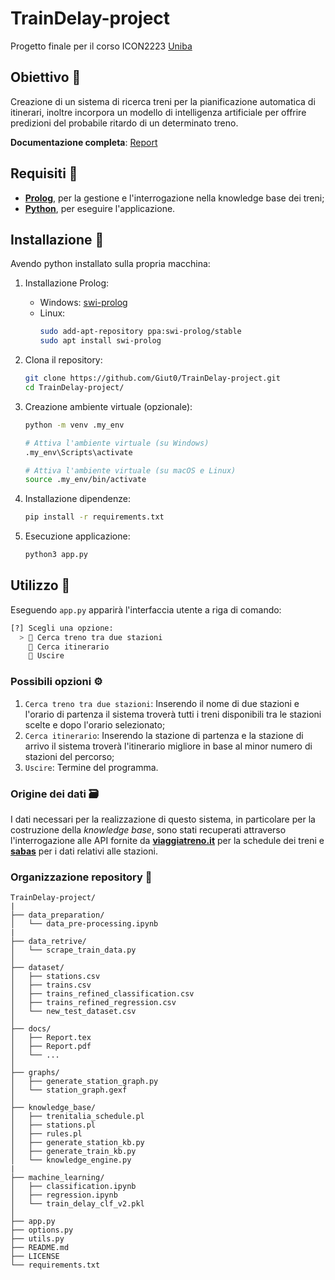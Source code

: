 # TrainDelay-project
Progetto finale per il corso ICON2223 [Uniba](https://www.uniba.it/it/ricerca/dipartimenti/informatica)

## Obiettivo 🎯

Creazione di un sistema di ricerca treni per la pianificazione automatica di itinerari, inoltre incorpora un modello di intelligenza artificiale per offrire predizioni del probabile ritardo di un determinato treno.

**Documentazione completa**: [Report](docs/Report.pdf)

## Requisiti 📜

- [**Prolog**](https://en.wikipedia.org/wiki/Prolog), per la gestione e l'interrogazione nella knowledge base dei treni;
- [**Python**](https://www.python.org/), per eseguire l'applicazione.

## Installazione 🔩
Avendo python installato sulla propria macchina:

  1. Installazione Prolog:
     * Windows: [swi-prolog](https://www.swi-prolog.org/download/stable?show=all)
     * Linux: 
         ```bash
         sudo add-apt-repository ppa:swi-prolog/stable
         sudo apt install swi-prolog
         ```

  2. Clona il repository:

      ```bash
      git clone https://github.com/Giut0/TrainDelay-project.git
      cd TrainDelay-project/
      ```
  3. Creazione ambiente virtuale (opzionale):
      ```bash
      python -m venv .my_env

      # Attiva l'ambiente virtuale (su Windows)
      .my_env\Scripts\activate

      # Attiva l'ambiente virtuale (su macOS e Linux)
      source .my_env/bin/activate
      ```
  4. Installazione dipendenze: 
    
        ```bash
        pip install -r requirements.txt
        ```
  5. Esecuzione applicazione:
      ```bash
      python3 app.py
      ``` 
  
    
## Utilizzo 💪
Eseguendo `app.py` apparirà l'interfaccia utente a riga di comando:

```bash
[?] Scegli una opzione:
  > 🚄 Cerca treno tra due stazioni
    📍 Cerca itinerario
    🚪 Uscire

```

### Possibili opzioni ⚙️
1. `Cerca treno tra due stazioni`: Inserendo il nome di due stazioni e l'orario di partenza il sistema troverà tutti i treni disponibili tra le stazioni scelte e dopo l'orario selezionato;
2. `Cerca itinerario`: Inserendo la stazione di partenza e la stazione di arrivo il sistema troverà l'itinerario migliore in base al minor numero di stazioni del percorso;
3. `Uscire`: Termine del programma.

### Origine dei dati 🗃️
I dati necessari per la realizzazione di questo sistema, in particolare per la costruzione della _knowledge base_, sono stati recuperati attraverso l'interrogazione alle API fornite da **[viaggiatreno.it](http://www.viaggiatreno.it/infomobilita/index.jsp)** per la schedule dei treni e **[sabas](https://github.com/sabas/trenitalia)** per i dati relativi alle stazioni.


### Organizzazione repository 📐
```
TrainDelay-project/
|
├── data_preparation/
│   └── data_pre-processing.ipynb
|
├── data_retrive/
│   └── scrape_train_data.py
│
├── dataset/
│   ├── stations.csv
│   ├── trains.csv
│   ├── trains_refined_classification.csv
│   ├── trains_refined_regression.csv
│   └── new_test_dataset.csv
│
├── docs/
│   ├── Report.tex
│   ├── Report.pdf
│   └── ...
│
├── graphs/
│   ├── generate_station_graph.py
│   └── station_graph.gexf
│
├── knowledge_base/
│   ├── trenitalia_schedule.pl
│   ├── stations.pl
│   ├── rules.pl
│   ├── generate_station_kb.py
│   ├── generate_train_kb.py
│   └── knowledge_engine.py
|
├── machine_learning/
│   ├── classification.ipynb
│   ├── regression.ipynb
│   └── train_delay_clf_v2.pkl
│
├── app.py
├── options.py
├── utils.py
├── README.md
├── LICENSE
└── requirements.txt
```
